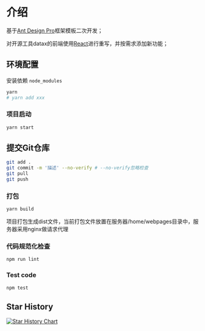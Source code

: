 
# 介绍
基于[Ant Design Pro](https://pro.ant.design)框架模板二次开发；

对开源工具datax的前端使用[React](https://react.dev/)进行重写，并按需求添加新功能；


## 环境配置
安装依赖 `node_modules`

```bash
yarn
# yarn add xxx
```

### 项目启动

```bash
yarn start
```

## 提交Git仓库
```bash
git add .
git commit -m '描述' --no-verify # --no-verify忽略检查
git pull
git push
```

### 打包

```bash
yarn build
```

项目打包生成dist文件，当前打包文件放置在服务器/home/webpages目录中，服务器采用nginx做请求代理

### 代码规范化检查

```bash
npm run lint
```

### Test code

```bash
npm test
```
## Star History

[![Star History Chart](https://api.star-history.com/svg?repos=jinjjm/datax-front&type=Date)](https://star-history.com/#jinjjm/datax-front&Date)

